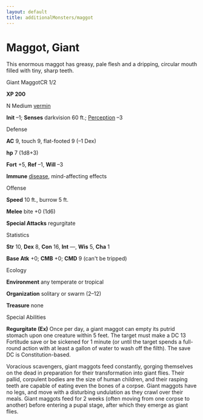 ```yaml
---
layout: default
title: additionalMonsters/maggot
---
```

# Maggot, Giant

This enormous maggot has greasy, pale flesh and a dripping, circular mouth filled with tiny, sharp teeth.

Giant MaggotCR 1/2

**XP 200**

N Medium [vermin](monsters/creatureTypes#_vermin)

**Init** –1; **Senses** darkvision 60 ft.; [Perception](additionalMonsters/../skills/perception#_perception) –3

Defense

**AC** 9, touch 9, flat-footed 9 (–1 Dex)

**hp** 7 (1d8+3)

**Fort** +5, **Ref** –1, **Will** –3

**Immune** [disease](monsters/universalMonsterRules#_disease-(ex-or-su)), mind-affecting effects

Offense

**Speed** 10 ft., burrow 5 ft.

**Melee** bite +0 (1d6)

**Special Attacks** regurgitate

Statistics

**Str** 10, **Dex** 8, **Con** 16, **Int** —, **Wis** 5, **Cha** 1

**Base Atk** +0; **CMB** +0; **CMD** 9 (can't be tripped)

Ecology

**Environment** any temperate or tropical

**Organization** solitary or swarm (2–12)

**Treasure** none

Special Abilities

**Regurgitate (Ex)** Once per day, a giant maggot can empty its putrid stomach upon one creature within 5 feet. The target must make a DC 13 Fortitude save or be sickened for 1 minute (or until the target spends a full-round action with at least a gallon of water to wash off the filth). The save DC is Constitution-based.

Voracious scavengers, giant maggots feed constantly, gorging themselves on the dead in preparation for their transformation into giant flies. Their pallid, corpulent bodies are the size of human children, and their rasping teeth are capable of eating even the bones of a corpse. Giant maggots have no legs, and move with a disturbing undulation as they crawl over their meals. Giant maggots feed for 2 weeks (often moving from one corpse to another) before entering a pupal stage, after which they emerge as giant flies.

